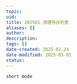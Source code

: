 ```yaml
---
topic: 
uid: 
title: 2025Q1-清理待办列表
aliases: []
author: 
description: 
tags: []
date-created: 2025-02-24
date-modified: 2025-03-01
status: 
---
```


```tasks
short mode
```
